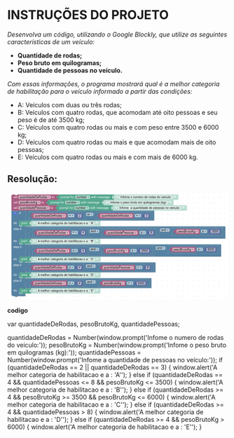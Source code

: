 

# INSTRUÇÕES DO PROJETO

*Desenvolva um código, utilizando o Google Blockly, que utilize as seguintes características de um veículo:*
-  **Quantidade de rodas;**
-  **Peso bruto em quilogramas;**
-  **Quantidade de pessoas no veículo.**

*Com essas informações, o programa mostrará qual é a melhor categoria de habilitação para o veículo informado a partir das condições:*
- A: Veículos com duas ou três rodas;
- B: Veículos com quatro rodas, que acomodam até oito pessoas e seu peso é de até 3500 kg;
- C: Veículos com quatro rodas ou mais e com peso entre 3500 e 6000 kg;
- D: Veículos com quatro rodas ou mais e que acomodam mais de oito pessoas;
- E: Veículos com quatro rodas ou mais e com mais de 6000 kg.




## Resolução:

![blocks](img/blocks.png)

  
  
  
  **codigo**

  var quantidadeDeRodas, pesoBrutoKg, quantidadePessoas;


  quantidadeDeRodas = Number(window.prompt('Infome o numero de rodas do veiculo:'));
  pesoBrutoKg = Number(window.prompt('Infome o peso bruto em quilogramas (kg):'));
  quantidadePessoas = Number(window.prompt('Infome  a quantidade de pessoas no veículo:'));
  if (quantidadeDeRodas == 2 || quantidadeDeRodas == 3) {
    window.alert('A melhor categoria de habilitacao e a : \'A\'');
  } else if (quantidadeDeRodas == 4 && quantidadePessoas <= 8 && pesoBrutoKg <= 3500) {
    window.alert('A melhor categoria de habilitacao e a : \'B\'');
  } else if (quantidadeDeRodas >= 4 && pesoBrutoKg >= 3500 &&   pesoBrutoKg <= 6000) {
   window.alert('A melhor categoria de habilitacao e a : \'C\'');
  } else if (quantidadeDeRodas >= 4 && quantidadePessoas > 8) {
  window.alert('A melhor categoria de habilitacao e a : \'D\'');
  } else if (quantidadeDeRodas >= 4 && pesoBrutoKg > 6000) {
  window.alert('A melhor categoria de habilitacao e a : \'E\'');
  }




